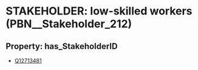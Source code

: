 # STAKEHOLDER: __low-skilled workers__ (PBN__Stakeholder_212)

## Property: has_StakeholderID

* [Q12713481](Q12713481)

